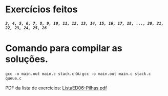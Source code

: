 # Exercícios feitos
##### `3, 4, 5, 6, 7, 8, 9, 10, 11, 12, 13, 14, 15, 16, 17, 18, ..., 20, 21, 22, 23, 24, 25, 26`

# Comando para compilar as soluções.
`gcc -o main.out main.c stack.c` ou `gcc -o main.out main.c stack.c queue.c`

PDF da lista de exercícios: [ListaED06-Pilhas.pdf](http://www.facom.ufu.br/~backes/wordpress/ListaED06-Pilhas.pdf)